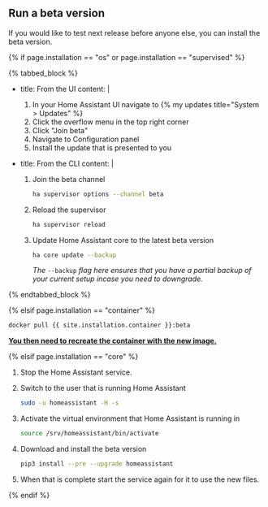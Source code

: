## Run a beta version

If you would like to test next release before anyone else, you can install the beta version.

{% if page.installation == "os" or page.installation == "supervised" %}

{% tabbed_block %}

- title: From the UI
  content: |

   1. In your Home Assistant UI navigate to {% my updates title="System > Updates" %}
   2. Click the overflow menu in the top right corner
   3. Click "Join beta"
   4. Navigate to Configuration panel
   5. Install the update that is presented to you

- title: From the CLI
  content: |

    1. Join the beta channel

        ```bash
        ha supervisor options --channel beta
        ```

    2. Reload the supervisor

        ```bash
        ha supervisor reload
        ```

    3. Update Home Assistant core to the latest beta version

        ```bash
        ha core update --backup
        ```

        _The_ `--backup` _flag here ensures that you have a partial backup of your current setup incase you need to downgrade._

{% endtabbed_block %}

{% elsif page.installation == "container" %}

```bash
docker pull {{ site.installation.container }}:beta
```

**[You then need to recreate the container with the new image.](/installation/linux#install-home-assistant-container)**

{% elsif page.installation == "core" %}

1. Stop the Home Assistant service.

2. Switch to the user that is running Home Assistant

    ```bash
    sudo -u homeassistant -H -s
    ```

3. Activate the virtual environment that Home Assistant is running in

    ```bash
    source /srv/homeassistant/bin/activate
    ```

4. Download and install the beta version

    ```bash
    pip3 install --pre --upgrade homeassistant
    ```

5. When that is complete start the service again for it to use the new files.

{% endif %}
